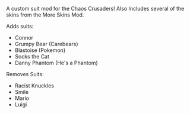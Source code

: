 A custom suit mod for the Chaos Crusaders! Also Includes several of the skins from the More Skins Mod.

Adds suits:
- Connor
- Grumpy Bear (Carebears)
- Blastoise (Pokemon)
- Socks the Cat
- Danny Phantom (He's a Phantom)


Removes Suits:
- Racist Knuckles
- Smile
- Mario
- Luigi
